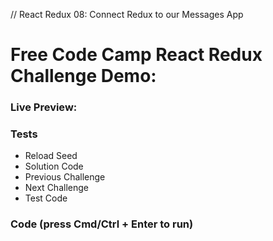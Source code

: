 // React Redux 08: Connect Redux to our Messages App

# Free Code Camp React Redux Challenge Demo:



### Live Preview:



### Tests

* Reload Seed
* Solution Code
* Previous Challenge
* Next Challenge
* Test Code

### 



### Code (press Cmd/Ctrl + Enter to run)

